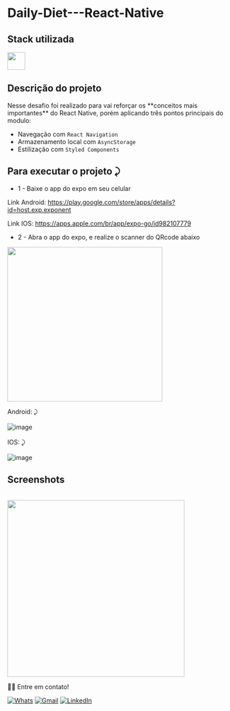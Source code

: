 # Daily-Diet---React-Native

## Stack utilizada
<img width="40px" src="https://user-images.githubusercontent.com/77758027/210029739-747a82a8-b0bf-4db9-98aa-7962da71d27f.png" />


## Descrição do projeto 

<p>
Nesse desafio foi realizado para vai reforçar os **conceitos mais importantes** do React Native, porém aplicando três pontos principais do modulo:

- Navegação com `React Navigation`
- Armazenamento local com `AsyncStorage`
- Estilização com `Styled Components`
</p>

     

## Para executar o projeto ⤸
     
   * 1 - Baixe o app do expo em seu celular
   
   Link Android: https://play.google.com/store/apps/details?id=host.exp.exponent
   
   Link IOS: https://apps.apple.com/br/app/expo-go/id982107779
   
   * 2 - Abra o app do expo, e realize o scanner do QRcode abaixo
   <img width="350px" src="https://user-images.githubusercontent.com/77758027/210073479-68b2a7c7-d5a1-46b5-9246-46ddcaddeee9.png" />
   
   Android: ⤸
     </br>
     </br>
     ![image](https://user-images.githubusercontent.com/77758027/210123808-c17027eb-402b-4630-bb78-504d03b50563.png)
     </br>
     </br>
   IOS:  ⤸
     </br>
     </br>
     ![image](https://user-images.githubusercontent.com/77758027/210123816-285cd55c-f736-4382-8d0e-e543ab56f073.png)


## Screenshots
  <br/>
 <img width="400px" src="https://user-images.githubusercontent.com/77758027/210123827-3da45e0f-8987-4a57-9921-274d2ac14cfd.png" />
 


👋🏽 Entre em contato!
<br/>

 <a href="https://api.whatsapp.com/send?phone=5581991431834" target="_blank">![Whats](https://img.shields.io/badge/WhatsApp-25D366?style=for-the-badge&logo=whatsapp&logoColor=white)</a>
 <a href="mailto:jhonny_040996@hotmail.com">![Gmail](https://img.shields.io/badge/Gmail-D14836?style=for-the-badge&logo=gmail&logoColor=white)</a>
 <a href="https://www.linkedin.com/in/joandersonsilva337/" target="_blank">![LinkedIn](https://img.shields.io/badge/linkedin-%230077B5.svg?style=for-the-badge&logo=linkedin&logoColor=white)</a> 

 


